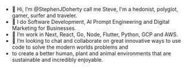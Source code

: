 - 👋 Hi, I’m @StephenJDoherty call me Steve, I'm a hedonist, polyglot, gamer, surfer and traveler.
- 👀 I do Software Development, AI Prompt Engineering and Digital Marketing for Businesses.
- 🌱 I’m work in Next, React, Go, Node, Flutter, Python, GCP and AWS.
- 💞️ I’m looking to chat and collaborate on great innovative ways to use code to solve the modern worlds problems and
- to create a better human, plant and animal environments that are sustainable and incredibly enjoyable.

<!---
StephenJDoherty/StephenJDoherty is a ✨ special ✨ repository because its `README.md` (this file) appears on your GitHub profile.
You can click the Preview link to take a look at your changes.
--->

